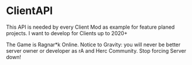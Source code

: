 # ClientAPI
This API is needed by every Client Mod as example for feature planed projects. I want to develop for Clients up to 2020+

The Game is Ragnar*k Online. Notice to Gravity: you will never be better server owner or developer as rA and Herc Community. Stop forcing Server down!
